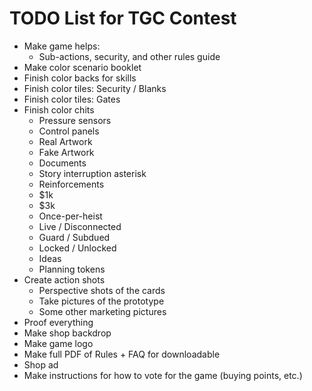 # TODO List for TGC Contest
* Make game helps:
  - Sub-actions, security, and other rules guide
* Make color scenario booklet
* Finish color backs for skills
* Finish color tiles: Security / Blanks
* Finish color tiles: Gates
* Finish color chits
  * Pressure sensors
  * Control panels
  * Real Artwork
  * Fake Artwork
  * Documents
  * Story interruption asterisk
  * Reinforcements
  * $1k
  * $3k
  * Once-per-heist
  * Live / Disconnected
  * Guard / Subdued
  * Locked / Unlocked
  * Ideas
  * Planning tokens
* Create action shots
  * Perspective shots of the cards
  * Take pictures of the prototype
  * Some other marketing pictures
* Proof everything
* Make shop backdrop
* Make game logo
* Make full PDF of Rules + FAQ for downloadable
* Shop ad
* Make instructions for how to vote for the game (buying points, etc.)
